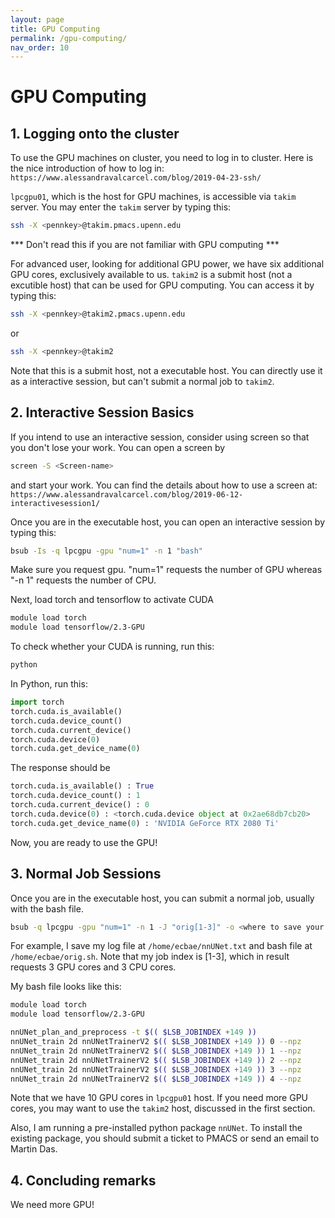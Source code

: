```yaml
---
layout: page
title: GPU Computing
permalink: /gpu-computing/
nav_order: 10
---
```

# GPU Computing


## 1. Logging onto the cluster

To use the GPU machines on cluster, you need to log in to cluster. Here is the nice introduction of how to log in: `https://www.alessandravalcarcel.com/blog/2019-04-23-ssh/`

`lpcgpu01`, which is the host for GPU machines, is accessible via `takim` server. You may enter the `takim` server by typing this:

```sh
ssh -X <pennkey>@takim.pmacs.upenn.edu
```

*** Don't read this if you are not familiar with GPU computing ***

For advanced user, looking for additional GPU power, we have six additional GPU cores, exclusively available to us. `takim2` is a submit host (not a excutible host) that can be used for GPU computing. You can access it by typing this:

```sh
ssh -X <pennkey>@takim2.pmacs.upenn.edu
```
or
```sh
ssh -X <pennkey>@takim2
```

Note that this is a submit host, not a executable host. You can directly use it as a interactive session, but can't submit a normal job to `takim2`.


## 2. Interactive Session Basics

If you intend to use an interactive session, consider using screen so that you don't lose your work. You can open a screen by

```sh
screen -S <Screen-name>
```

and start your work. You can find the details about how to use a screen at: `https://www.alessandravalcarcel.com/blog/2019-06-12-interactivesession1/`

Once you are in the executable host, you can open an interactive session by typing this:

```sh
bsub -Is -q lpcgpu -gpu "num=1" -n 1 "bash"
```

Make sure you request gpu. "num=1" requests the number of GPU whereas "-n 1" requests the number of CPU.

Next, load torch and tensorflow to activate CUDA

```sh
module load torch
module load tensorflow/2.3-GPU
```

To check whether your CUDA is running, run this:

```sh
python
```

In Python, run this:

```py
import torch
torch.cuda.is_available()
torch.cuda.device_count()
torch.cuda.current_device()
torch.cuda.device(0)
torch.cuda.get_device_name(0)
```

The response should be
```py
torch.cuda.is_available() : True
torch.cuda.device_count() : 1
torch.cuda.current_device() : 0
torch.cuda.device(0) : <torch.cuda.device object at 0x2ae68db7cb20>
torch.cuda.get_device_name(0) : 'NVIDIA GeForce RTX 2080 Ti'
```

Now, you are ready to use the GPU!


## 3. Normal Job Sessions

Once you are in the executable host, you can submit a normal job, usually with the bash file.

```sh
bsub -q lpcgpu -gpu "num=1" -n 1 -J "orig[1-3]" -o <where to save your log file> <location of your bash file>
```
For example, I save my log file at `/home/ecbae/nnUNet.txt` and bash file at `/home/ecbae/orig.sh`. Note that my job index is [1-3], which in result requests 3 GPU cores and 3 CPU cores.

My bash file looks like this:

```sh
module load torch
module load tensorflow/2.3-GPU

nnUNet_plan_and_preprocess -t $(( $LSB_JOBINDEX +149 ))
nnUNet_train 2d nnUNetTrainerV2 $(( $LSB_JOBINDEX +149 )) 0 --npz
nnUNet_train 2d nnUNetTrainerV2 $(( $LSB_JOBINDEX +149 )) 1 --npz
nnUNet_train 2d nnUNetTrainerV2 $(( $LSB_JOBINDEX +149 )) 2 --npz
nnUNet_train 2d nnUNetTrainerV2 $(( $LSB_JOBINDEX +149 )) 3 --npz
nnUNet_train 2d nnUNetTrainerV2 $(( $LSB_JOBINDEX +149 )) 4 --npz
```

Note that we have 10 GPU cores in `lpcgpu01` host. If you need more GPU cores, you may want to use the `takim2` host, discussed in the first section.

Also, I am running a pre-installed python package `nnUNet`. To install the existing package, you should submit a ticket to PMACS or send an email to Martin Das.


## 4. Concluding remarks

We need more GPU!
